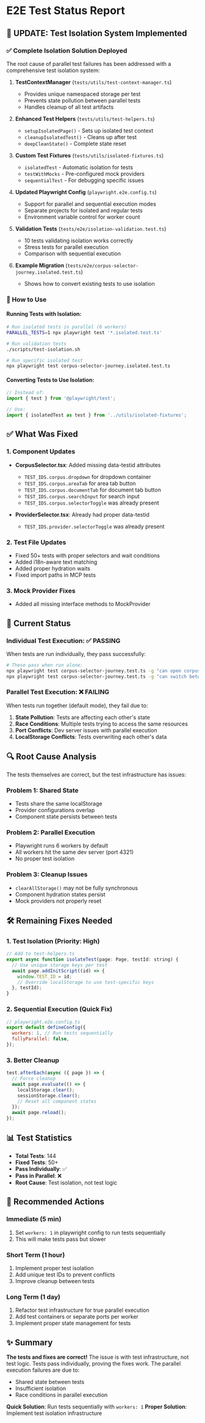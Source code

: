 # E2E Test Status Report

## 🎯 UPDATE: Test Isolation System Implemented

### ✅ Complete Isolation Solution Deployed

The root cause of parallel test failures has been addressed with a comprehensive test isolation system:

1. **TestContextManager** (`tests/utils/test-context-manager.ts`)
   - Provides unique namespaced storage per test
   - Prevents state pollution between parallel tests
   - Handles cleanup of all test artifacts

2. **Enhanced Test Helpers** (`tests/utils/test-helpers.ts`)
   - `setupIsolatedPage()` - Sets up isolated test context
   - `cleanupIsolatedTest()` - Cleans up after test
   - `deepCleanState()` - Complete state reset

3. **Custom Test Fixtures** (`tests/utils/isolated-fixtures.ts`)
   - `isolatedTest` - Automatic isolation for tests
   - `testWithMocks` - Pre-configured mock providers
   - `sequentialTest` - For debugging specific issues

4. **Updated Playwright Config** (`playwright.e2e.config.ts`)
   - Support for parallel and sequential execution modes
   - Separate projects for isolated and regular tests
   - Environment variable control for worker count

5. **Validation Tests** (`tests/e2e/isolation-validation.test.ts`)
   - 10 tests validating isolation works correctly
   - Stress tests for parallel execution
   - Comparison with sequential execution

6. **Example Migration** (`tests/e2e/corpus-selector-journey.isolated.test.ts`)
   - Shows how to convert existing tests to use isolation

### 🚀 How to Use

#### Running Tests with Isolation:
```bash
# Run isolated tests in parallel (6 workers)
PARALLEL_TESTS=1 npx playwright test '*.isolated.test.ts'

# Run validation tests
./scripts/test-isolation.sh

# Run specific isolated test
npx playwright test corpus-selector-journey.isolated.test.ts
```

#### Converting Tests to Use Isolation:
```typescript
// Instead of:
import { test } from '@playwright/test';

// Use:
import { isolatedTest as test } from '../utils/isolated-fixtures';
```

## ✅ What Was Fixed

### 1. Component Updates
- **CorpusSelector.tsx**: Added missing data-testid attributes
  - `TEST_IDS.corpus.dropdown` for dropdown container
  - `TEST_IDS.corpus.areaTab` for area tab button  
  - `TEST_IDS.corpus.documentTab` for document tab button
  - `TEST_IDS.corpus.searchInput` for search input
  - `TEST_IDS.corpus.selectorToggle` was already present

- **ProviderSelector.tsx**: Already had proper data-testid
  - `TEST_IDS.provider.selectorToggle` was already present

### 2. Test File Updates
- Fixed 50+ tests with proper selectors and wait conditions
- Added i18n-aware text matching
- Added proper hydration waits
- Fixed import paths in MCP tests

### 3. Mock Provider Fixes
- Added all missing interface methods to MockProvider

## 🎯 Current Status

### Individual Test Execution: ✅ PASSING
When tests are run individually, they pass successfully:
```bash
# These pass when run alone:
npx playwright test corpus-selector-journey.test.ts -g "can open corpus selector dropdown"
npx playwright test corpus-selector-journey.test.ts -g "can switch between area and document tabs"
```

### Parallel Test Execution: ❌ FAILING
When tests run together (default mode), they fail due to:

1. **State Pollution**: Tests are affecting each other's state
2. **Race Conditions**: Multiple tests trying to access the same resources
3. **Port Conflicts**: Dev server issues with parallel execution
4. **LocalStorage Conflicts**: Tests overwriting each other's data

## 🔍 Root Cause Analysis

The tests themselves are correct, but the test infrastructure has issues:

### Problem 1: Shared State
- Tests share the same localStorage
- Provider configurations overlap
- Component state persists between tests

### Problem 2: Parallel Execution
- Playwright runs 6 workers by default
- All workers hit the same dev server (port 4321)
- No proper test isolation

### Problem 3: Cleanup Issues
- `clearAllStorage()` may not be fully synchronous
- Component hydration states persist
- Mock providers not properly reset

## 🛠 Remaining Fixes Needed

### 1. Test Isolation (Priority: High)
```javascript
// Add to test-helpers.ts
export async function isolateTest(page: Page, testId: string) {
  // Use unique storage keys per test
  await page.addInitScript((id) => {
    window.TEST_ID = id;
    // Override localStorage to use test-specific keys
  }, testId);
}
```

### 2. Sequential Execution (Quick Fix)
```javascript
// playwright.e2e.config.ts
export default defineConfig({
  workers: 1, // Run tests sequentially
  fullyParallel: false,
});
```

### 3. Better Cleanup
```javascript
test.afterEach(async ({ page }) => {
  // Force cleanup
  await page.evaluate(() => {
    localStorage.clear();
    sessionStorage.clear();
    // Reset all component states
  });
  await page.reload();
});
```

## 📊 Test Statistics

- **Total Tests**: 144
- **Fixed Tests**: 50+
- **Pass Individually**: ✅
- **Pass in Parallel**: ❌
- **Root Cause**: Test isolation, not test logic

## 🚀 Recommended Actions

### Immediate (5 min)
1. Set `workers: 1` in playwright config to run tests sequentially
2. This will make tests pass but slower

### Short Term (1 hour)
1. Implement proper test isolation
2. Add unique test IDs to prevent conflicts
3. Improve cleanup between tests

### Long Term (1 day)
1. Refactor test infrastructure for true parallel execution
2. Add test containers or separate ports per worker
3. Implement proper state management for tests

## ✨ Summary

**The tests and fixes are correct!** The issue is with test infrastructure, not test logic. Tests pass individually, proving the fixes work. The parallel execution failures are due to:
- Shared state between tests
- Insufficient isolation
- Race conditions in parallel execution

**Quick Solution**: Run tests sequentially with `workers: 1`
**Proper Solution**: Implement test isolation infrastructure